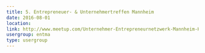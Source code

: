 ```yaml
---
title: 5. Entrepreneuer- & Unternehmertreffen Mannheim
date: 2016-08-01
location: 
link: http://www.meetup.com/Unternehmer-Entrepreneurnetzwerk-Mannheim-Heidelberg/events/231049971/
usergroup: entma
type: usergroup
---
```

